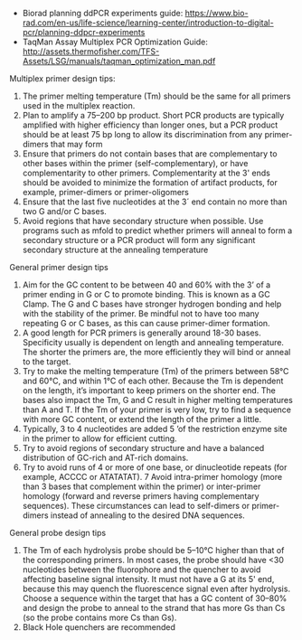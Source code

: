 - Biorad planning ddPCR experiments guide: https://www.bio-rad.com/en-us/life-science/learning-center/introduction-to-digital-pcr/planning-ddpcr-experiments 
- TaqMan Assay Multiplex PCR Optimization Guide: http://assets.thermofisher.com/TFS-Assets/LSG/manuals/taqman_optimization_man.pdf

Multiplex primer design tips:
1. The primer melting temperature (Tm) should be the same for all primers used in the multiplex
reaction.
2. Plan to amplify a 75–200 bp product. Short PCR products are typically amplified with higher efficiency than longer ones, but a PCR product should be at least 75 bp long to allow its discrimination from any primer-dimers that may form
3. Ensure that primers do not contain bases that are complementary to other bases within the primer
(self-complementary), or have complementarity to other primers. Complementarity at the 3' ends
should be avoided to minimize the formation of artifact products, for example, primer-dimers or
primer-oligomers
4. Ensure that the last five nucleotides at the 3´ end contain no more than two G and/or C bases.
5. Avoid regions that have secondary structure when possible. Use programs such as mfold to predict whether primers will anneal to form a secondary structure or a PCR product will form any significant secondary structure at the annealing temperature

General primer design tips
1. Aim for the GC content to be between 40 and 60% with the 3’ of a primer ending in G or C to promote binding. This is known as a GC Clamp. The G and C bases have stronger hydrogen bonding and help with the stability of the primer. Be mindful not to have too many repeating G or C bases, as this can cause primer-dimer formation.
2. A good length for PCR primers is generally around 18-30 bases. Specificity usually is dependent on length and annealing temperature. The shorter the primers are, the more efficiently they will bind or anneal to the target.
3. Try to make the melting temperature (Tm) of the primers between 58°C and 60°C, and within 1°C of each other. Because the Tm is dependent on the length, it’s important to keep primers on the shorter end. The bases also impact the Tm, G and C result in higher melting temperatures than A and T. If the Tm of your primer is very low, try to find a sequence with more GC content, or extend the length of the primer a little.
4. Typically, 3 to 4 nucleotides are added 5 ’of the restriction enzyme site in the primer to allow for efficient cutting.
5. Try to avoid regions of secondary structure and have a balanced distribution of GC-rich and AT-rich domains.
6. Try to avoid runs of 4 or more of one base, or dinucleotide repeats (for example, ACCCC or ATATATAT).
7 Avoid intra-primer homology (more than 3 bases that complement within the primer) or inter-primer homology (forward and reverse primers having complementary sequences). These circumstances can lead to self-dimers or primer-dimers instead of annealing to the desired DNA sequences.

General probe design tips
1. The Tm of each hydrolysis probe should be 5–10°C higher than that of the corresponding primers. In most cases, the probe should have <30 nucleotides between the fluorophore and the quencher to avoid affecting baseline signal intensity. It must not have a G at its 5' end, because this may quench the fluorescence signal even after hydrolysis. Choose a sequence within the target that has a GC content of 30–80% and design the probe to anneal to the strand that has more Gs than Cs (so the probe contains more Cs than Gs).
2. Black Hole quenchers are recommended
